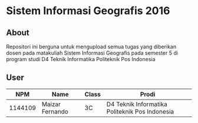 # Sistem Informasi Geografis 2016

## About
Repositori ini berguna untuk mengupload semua tugas yang diberikan dosen pada matakuliah Sistem Informasi Geografis pada semester 5 di program studi D4 Teknik Informatika Politeknik Pos Indonesia

## User
NPM| Name| Class | Prodi
------------ | ------------- | ------------- | -------------
1144109| Maizar Fernando| 3C| D4 Teknik Informatika Politeknik Pos Indonesia
